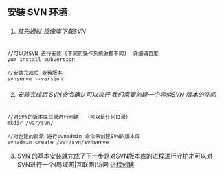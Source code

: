 ## 安装 SVN 环境

1. ###### 首先通过 镜像库下载SVN

  ```
  //可以对SVN 进行安装 (不同的操作系统源都不同)  详细请百度
  yum install subversion

  //安装完成后 查看版本
  svnserve --version    
  ```

2. ###### 安装完成后 SVN命令确认可以执行 我们需要创建一个容纳SVN 版本的空间

  ```
  //对SVN的版本库目录进行创建  （可以是任何目录）
  mkdir /var/svn/

  //对创建的目录 进行svnadmin 命令来创建SVN的版本库
  svnadmin create /var/svn/svnserve    
  ```
3. SVN 的基本安装就完成了下一步是对SVN版本库的进程进行守护才可以对SVN进行一个(局域网|互联网)访问 [进程创建](./pstree.md)
